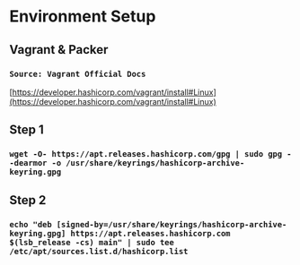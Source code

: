 # Environment Setup

## Vagrant & Packer

### ``Source: Vagrant Official Docs``
[https://developer.hashicorp.com/vagrant/install#Linux](https://developer.hashicorp.com/vagrant/install#Linux)


## Step 1
### ``wget -O- https://apt.releases.hashicorp.com/gpg | sudo gpg --dearmor -o /usr/share/keyrings/hashicorp-archive-keyring.gpg``

## Step 2
### ``echo "deb [signed-by=/usr/share/keyrings/hashicorp-archive-keyring.gpg] https://apt.releases.hashicorp.com $(lsb_release -cs) main" | sudo tee /etc/apt/sources.list.d/hashicorp.list``

